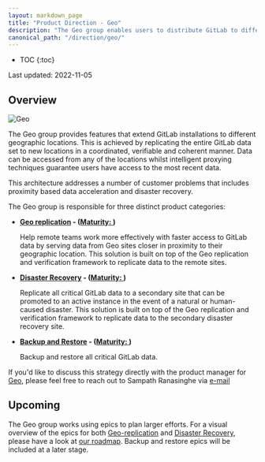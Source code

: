 ```yaml
---
layout: markdown_page
title: "Product Direction - Geo"
description: "The Geo group enables users to distribute GitLab to different locations and use those Geo nodes for disaster recovery purposes. Learn more!"
canonical_path: "/direction/geo/"
---
```


- TOC
{:toc}

 
Last updated: 2022-11-05

## Overview

![Geo](images/geo-direction.png)
 
The Geo group provides features that extend GitLab installations to different geographic locations. This is achieved by replicating the entire GitLab data set to new locations in a coordinated, verifiable and coherent manner. Data can be accessed from any of the locations whilst intelligent proxying techniques guarantee users have access to the most recent data.

This architecture addresses a number of customer problems that includes proximity based data acceleration and disaster recovery.

The Geo group is responsible for three distinct product categories:

- **[Geo replication](/direction/geo/geo_replication/) - ([Maturity: ](/direction/#maturity))**

  Help remote teams work more effectively with faster access to GitLab data by serving data from Geo sites closer in proximity to their geographic location. This solution is built on top of the Geo replication and verification framework to replicate data to the remote sites.
  
- **[Disaster Recovery](/direction/geo/disaster_recovery) - ([Maturity: ](/direction/#maturity))**

  Replicate all critical GitLab data to a secondary site that can be promoted to an active instance in the event of a natural or human-caused disaster. This solution is built on top of the Geo replication and verification framework to replicate data to the secondary disaster recovery site.

- **[Backup and Restore](/direction/geo/backup_restore/) - ([Maturity: ](/direction/#maturity))**

  Backup and restore all critical GitLab data.

If you'd like to discuss this strategy directly with the product manager for
[Geo](https://handbook.gitlab.com/handbook/product/categories/#geo-group), please
feel free to reach out to Sampath Ranasinghe via [e-mail](mailto:sranasinghe@gitlab.com)

## Upcoming

The Geo group works using epics to plan larger efforts. For a visual overview of
the epics for both
[Geo-replication](/direction/geo/geo_replication/) and [Disaster
Recovery](/direction/geo/disaster_recovery/), please have a look at [our
roadmap](https://gitlab.com/groups/gitlab-org/-/roadmap?state=all&sort=start_date_asc&layout=MONTHS&timeframe_range_type=CURRENT_YEAR&label_name%5B%5D=group%3A%3Ageo&progress=COUNT&show_progress=true&show_milestones=false&milestones_type=ALL).
Backup and restore epics will be included at a later stage.
